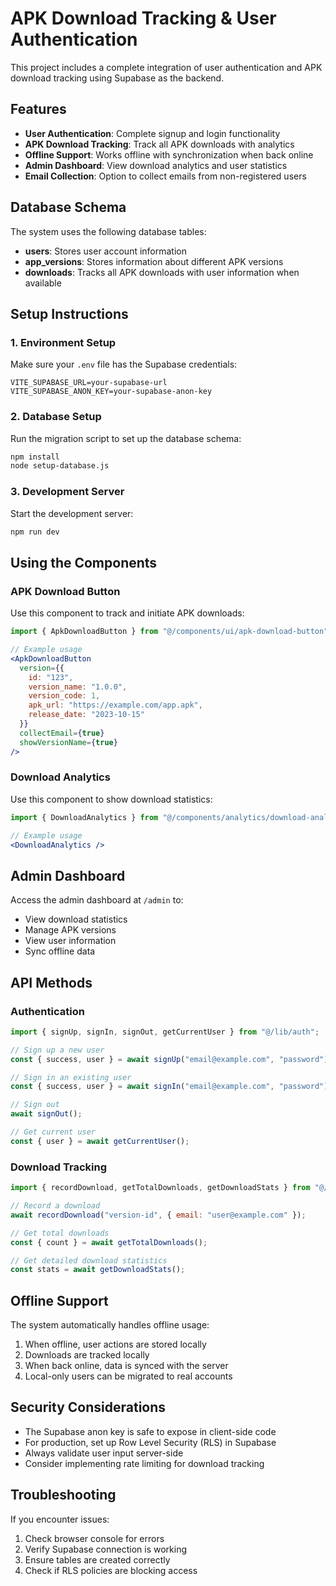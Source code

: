 # APK Download Tracking & User Authentication

This project includes a complete integration of user authentication and APK download tracking using Supabase as the backend.

## Features

- **User Authentication**: Complete signup and login functionality
- **APK Download Tracking**: Track all APK downloads with analytics
- **Offline Support**: Works offline with synchronization when back online
- **Admin Dashboard**: View download analytics and user statistics
- **Email Collection**: Option to collect emails from non-registered users

## Database Schema

The system uses the following database tables:

- **users**: Stores user account information
- **app_versions**: Stores information about different APK versions
- **downloads**: Tracks all APK downloads with user information when available

## Setup Instructions

### 1. Environment Setup

Make sure your `.env` file has the Supabase credentials:

```
VITE_SUPABASE_URL=your-supabase-url
VITE_SUPABASE_ANON_KEY=your-supabase-anon-key
```

### 2. Database Setup

Run the migration script to set up the database schema:

```bash
npm install
node setup-database.js
```

### 3. Development Server

Start the development server:

```bash
npm run dev
```

## Using the Components

### APK Download Button

Use this component to track and initiate APK downloads:

```jsx
import { ApkDownloadButton } from "@/components/ui/apk-download-button";

// Example usage
<ApkDownloadButton 
  version={{
    id: "123",
    version_name: "1.0.0",
    version_code: 1,
    apk_url: "https://example.com/app.apk",
    release_date: "2023-10-15"
  }}
  collectEmail={true}
  showVersionName={true}
/>
```

### Download Analytics

Use this component to show download statistics:

```jsx
import { DownloadAnalytics } from "@/components/analytics/download-analytics";

// Example usage
<DownloadAnalytics />
```

## Admin Dashboard

Access the admin dashboard at `/admin` to:

- View download statistics
- Manage APK versions
- View user information
- Sync offline data

## API Methods

### Authentication

```js
import { signUp, signIn, signOut, getCurrentUser } from "@/lib/auth";

// Sign up a new user
const { success, user } = await signUp("email@example.com", "password");

// Sign in an existing user
const { success, user } = await signIn("email@example.com", "password");

// Sign out
await signOut();

// Get current user
const { user } = await getCurrentUser();
```

### Download Tracking

```js
import { recordDownload, getTotalDownloads, getDownloadStats } from "@/lib/download-tracker";

// Record a download
await recordDownload("version-id", { email: "user@example.com" });

// Get total downloads
const { count } = await getTotalDownloads();

// Get detailed download statistics
const stats = await getDownloadStats();
```

## Offline Support

The system automatically handles offline usage:

1. When offline, user actions are stored locally
2. Downloads are tracked locally
3. When back online, data is synced with the server
4. Local-only users can be migrated to real accounts

## Security Considerations

- The Supabase anon key is safe to expose in client-side code
- For production, set up Row Level Security (RLS) in Supabase
- Always validate user input server-side
- Consider implementing rate limiting for download tracking

## Troubleshooting

If you encounter issues:

1. Check browser console for errors
2. Verify Supabase connection is working
3. Ensure tables are created correctly
4. Check if RLS policies are blocking access 